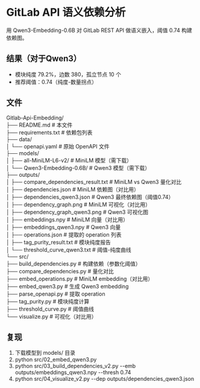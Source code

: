 # GitLab API 语义依赖分析

用 Qwen3-Embedding-0.6B 对 GitLab REST API 做语义嵌入，阈值 0.74 构建依赖图。

## 结果（对于Qwen3）
- 模块纯度 79.2%，边数 380，孤立节点 10 个
- 推荐阈值：0.74（纯度-数量拐点）

## 文件
Gitlab-Api-Embedding/  
├── README.md                           # 本文件  
├── requirements.txt                    # 依赖包列表  
├── data/  
│   └── openapi.yaml                    # 原始 OpenAPI 文件  
├── models/  
│   ├── all-MiniLM-L6-v2/               # MiniLM 模型（需下载）  
│   └── Qwen3-Embedding-0.6B/           # Qwen3 模型（需下载）  
├── outputs/  
│   ├── compare_dependencies_result.txt # MiniLM vs Qwen3 量化对比  
│   ├── dependencies.json               # MiniLM 依赖图（对比用）  
│   ├── dependencies_qwen3.json         # Qwen3 最终依赖图（阈值0.74）  
│   ├── dependency_graph.png            # MiniLM 可视化（对比用）  
│   ├── dependency_graph_qwen3.png      # Qwen3 可视化图  
│   ├── embeddings.npy                  # MiniLM 向量（对比用）  
│   ├── embeddings_qwen3.npy            # Qwen3 向量  
│   ├── operations.json                 # 提取的 operation 列表  
│   ├── tag_purity_result.txt           # 模块纯度报告  
│   └── threshold_curve_qwen3.txt       # 阈值-纯度曲线  
└── src/  
├── build_dependencies.py           # 构建依赖（参数化阈值）  
├── compare_dependencies.py         # 量化对比  
├── embed_operations.py             # MiniLM embedding（对比用）  
├── embed_qwen3.py                  # 生成 Qwen3 embedding  
├── parse_openapi.py                # 提取 operation  
├── tag_purity.py                   # 模块纯度计算  
├── threshold_curve.py              # 阈值曲线  
└── visualize.py                    # 可视化（对比用）  

## 复现
1. 下载模型到 models/ 目录
2. python src/02_embed_qwen3.py
3. python src/03_build_dependencies_v2.py --emb outputs/embeddings_qwen3.npy --thresh 0.74
4. python src/04_visualize_v2.py --dep outputs/dependencies_qwen3.json
